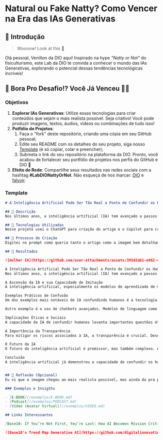 # Natural ou Fake Natty? Como Vencer na Era das IAs Generativas

## 🚀 Introdução

> Woooow! Look at this 👀

Olá pessoal, Venilton da DIO aqui! Inspirado na hype _"Natty or Not"_ do fisiculturismo, este Lab da DIO te convida a conhecer o mundo das IAs Generativas, explorando o potencial dessas tendências tecnológicas incríveis!

## 🎯 Bora Pro Desafio!? Você Já Venceu 💪🤓

### Objetivos

1. **Explorar IAs Generativas**: Utilize essas tecnologias para criar conteúdos que sejam o mais realista possível. Seja criativo! Você pode produzir imagens, textos, áudios, vídeos ou combinações de tudo isso!
1. **Potfólio de Projetos**:
    1. Faça o "fork" deste repositório, criando uma cópia em seu GitHub pessoal;
    2. Edite seu README com os detalhes do seu projeto, siga nosso [Template](#template) (é só copiar, colar e preencher);
    3. Submeta o link do seu repositório na plataforma da DIO. Pronto, você acabou de fortalecer seu portfólio de projetos nos perfis do GitHub e DIO 🚀
1. **Efeito de Rede**: Compartilhe seus resultados nas redes sociais com a hashtag **#LabDIONattyOrNot**. Não esqueça de nos marcar: [DIO](https://www.linkedin.com/school/dio-makethechange) e [falvojr](https://www.linkedin.com/in/falvojr).

### Template

```markdown
# A Inteligência Artificial Pode Ser Tão Real a Ponto de Confundir os Humanos? 

## 📒 Descrição
Nos últimos anos, a inteligência artificial (IA) tem avançado a passos largos, transformando a forma como interagimos com a tecnologia e influenciando diversas áreas da nossa vida cotidiana. Essa evolução levanta uma questão intrigante: a IA pode se tornar tão real a ponto de confundir os humanos?

## 🤖 Tecnologias Utilizadas
Nesse projeto usei o ChatGPT para criação do artigo e o Copilot para criar a imagem.

## 🧐 Processo de Criação
Digitei no prompt como queria tanto o artigo como a imagem bem detalhado para chegar em um resultado mais real possível.

## 🚀 Resultados

![mulher IA](https://github.com/user-attachments/assets/395d2ab1-e882-4265-8494-16629199d0c2)

A Inteligência Artificial Pode Ser Tão Real a Ponto de Confundir os Humanos?
Nos últimos anos, a inteligência artificial (IA) tem avançado a passos largos, transformando a forma como interagimos com a tecnologia e influenciando diversas áreas da nossa vida cotidiana. Essa evolução levanta uma questão intrigante: a IA pode se tornar tão real a ponto de confundir os humanos?

A Ascensão da IA e sua Capacidade de Imitação
A inteligência artificial, especialmente os modelos de aprendizado de máquina, tem demonstrado uma capacidade impressionante de imitar o comportamento humano. Sistemas de IA podem agora gerar textos, responder a perguntas complexas, criar imagens e até compor música com uma precisão surpreendente. Esses avanços são possíveis graças ao processamento de grandes quantidades de dados e ao desenvolvimento de algoritmos sofisticados que aprendem e melhoram com o tempo.

Exemplos Práticos de Confusão
Um dos exemplos mais notáveis de IA confundindo humanos é a tecnologia de deepfakes. Vídeos falsos gerados por IA podem criar representações extremamente realistas de pessoas dizendo ou fazendo coisas que nunca disseram ou fizeram. Essas criações são tão convincentes que podem enganar até mesmo especialistas.

Outro exemplo é o uso de chatbots avançados. Modelos de linguagem como o GPT-4, desenvolvido pela OpenAI, podem manter conversas coerentes e contextualmente relevantes, muitas vezes passando por humanos em interações online. Em muitos casos, os usuários não conseguem distinguir se estão interagindo com uma máquina ou uma pessoa real.

Implicações Éticas e Sociais
A capacidade da IA de confundir humanos levanta importantes questões éticas e sociais. A disseminação de informações falsas através de deepfakes pode ter consequências graves, desde danos à reputação de indivíduos até influências indevidas em processos democráticos. Além disso, a confiança em interações online pode ser abalada quando não se pode distinguir entre humanos e máquinas.

A Importância da Transparência
Para mitigar os riscos associados à IA, a transparência é crucial. Desenvolvedores e empresas precisam ser claros sobre quando e como a IA está sendo usada. Implementar sinais visuais ou auditivos que indiquem a presença de IA em interações pode ajudar a manter a confiança e a integridade das comunicações.

O Futuro da IA
O futuro da inteligência artificial é promissor, mas também complexo. À medida que a IA continua a evoluir, será essencial equilibrar os benefícios dessas tecnologias com a necessidade de proteger a sociedade de possíveis abusos. Políticas regulatórias, educação pública e colaboração entre setores serão fundamentais para garantir que a IA seja usada de maneira ética e responsável.

Conclusão
A inteligência artificial já demonstrou a capacidade de confundir os humanos em vários contextos. Embora isso evidencie o incrível progresso da tecnologia, também sublinha a necessidade de abordar os desafios éticos e sociais associados a ela. Com a abordagem correta, podemos aproveitar os benefícios da IA enquanto minimizamos os riscos, garantindo um futuro onde a tecnologia serve para melhorar a vida humana de forma segura e confiável.


## 💭 Reflexão (Opcional)
Eu vi que a imagem chegou ao mais realista possível, mas ainda da pra perceber que não é uma pessoa real. Já o texto, se eu ver um artigo assim posso concluir que foi criado por um humano.

### Exemplos e Insigths

- [E-BOOK](/exemplos/E-BOOK.md)
- [Podcast](/exemplos/PODCAST.md)
- [Vídeo (Avatar Virtual)](/exemplos/VIDEO.md)

## Links Interessantes

[Base10: If You’re Not First, You’re Last: How AI Becomes Mission Critical](https://base10.vc/post/generative-ai-mission-critical/)

![Base10's Trend Map Generative AI](https://github.com/digitalinnovationone/lab-natty-or-not/assets/730492/f4df26e8-f8f7-4419-8252-c69d73ea930c)
